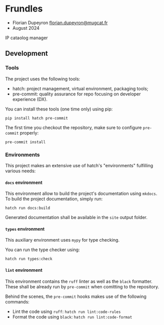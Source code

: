 # Frundles

- Florian Dupeyron <florian.dupeyron@mugcat.fr>
- August 2024

IP cataolog manager


## Development

### Tools

The project uses the following tools:

- hatch: project management, virtual environment, packaging tools;
- pre-commit: quality assurance for repo focusing on developer experience (DX).

You can install these tools (one time only) using pip:

```
pip install hatch pre-commit
```

The first time you checkout the repository, make sure to configure `pre-commit` properly:

```
pre-commit install
```

### Environments

This project makes an extensive use of hatch's "environments" fulfilling various needs:

#### `docs` environment

This environment allow to build the project's documentation using `mkdocs`. To build the project documentation, simply run:

```
hatch run docs:build
```

Generated documentation shall be available in the `site` output folder.


#### `types` environment

This auxiliary environment uses `mypy` for type checking.

You can run the type checker using:

```
hatch run types:check
```


#### `lint` environment

This environment contains the `ruff` linter as well as the `black` formatter. These shall be already run by `pre-commit` when comitting to the repository.

Behind the scenes, the `pre-commit` hooks makes use of the following commands:

- Lint the code using `ruff`: `hatch run lint:code-rules`
- Format the code using `black`: `hatch run lint:code-format`
